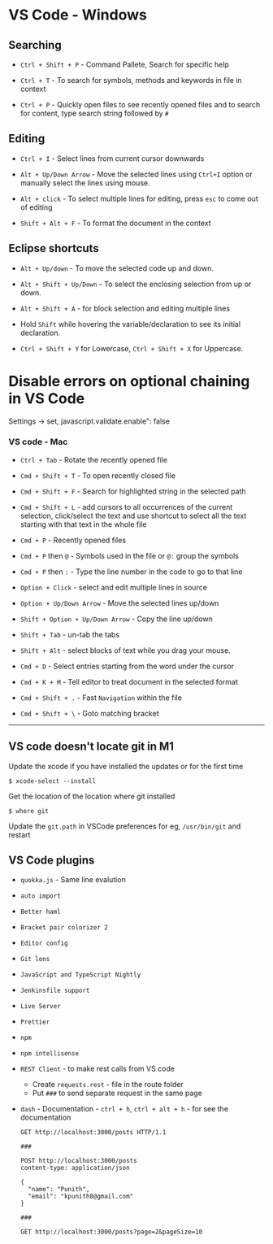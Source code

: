 # VS Code - Windows

## Searching

- `Ctrl + Shift + P` - Command Pallete, Search for specific help

- `Ctrl + T` - To search for symbols, methods and keywords in file in context

- `Ctrl + P` - Quickly open files to see recently opened files and to search for
  content, type search string followed by `#`

## Editing

- `Ctrl + I` - Select lines from current cursor downwards

- `Alt + Up/Down Arrow` - Move the selected lines using `Ctrl+I` option or manually select the lines using mouse.

- `Alt + click` - To select multiple lines for editing, press `esc` to come out of editing

- `Shift + Alt + F` - To format the document in the context

## Eclipse shortcuts

- `Alt + Up/down` - To move the selected code up and down.

-	`Alt + Shift + Up/Down` - To select the enclosing selection from up or down.

- `Alt + Shift + A` - for block selection and editing multiple lines

- Hold `Shift` while hovering the variable/declaration to see its initial declaration.

- `Ctrl + Shift + Y` for Lowercase, `Ctrl + Shift + X` for Uppercase.

# Disable errors on optional chaining in VS Code

Settings -> set, javascript.validate.enable": false

### VS code - Mac

- `Ctrl + Tab` - Rotate the recently opened file

- `Cmd + Shift + T` - To open recently closed file

- `Cmd + Shift + F` - Search for highlighted string in the selected path

- `Cmd + Shift + L` - add cursors to all occurrences of the current selection, click/select the text and use shortcut to select all the text starting with that text in the whole file

- `Cmd + P` - Recently opened files

- `Cmd + P` then `@` - Symbols used in the file or `@:` group the symbols

- `Cmd + P` then `:` - Type the line number in the code to go to that line

- `Option + Click` - select and edit multiple lines in source

- `Option + Up/Down Arrow` - Move the selected lines up/down

- `Shift + Option + Up/Down Arrow` - Copy the line up/down

- `Shift + Tab` - un-tab the tabs

- `Shift + Alt` - select blocks of text while you drag your mouse.

- `Cmd + D` - Select entries starting from the word under the cursor

- `Cmd + K + M` - Tell editor to treat document in the selected format

- `Cmd + Shift + .` - Fast `Navigation` within the file

- `Cmd + Shift + \` - Goto matching bracket

---

## VS code doesn't locate git in M1

Update the xcode if you have installed the updates or for the first time 
```
$ xcode-select --install
```

Get the location of the location where git installed
```
$ where git
```

Update the `git.path` in VSCode preferences for eg, `/usr/bin/git` and restart

## VS Code plugins

- `quokka.js` - Same line evalution
- `auto import`
- `Better haml`
- `Bracket pair colorizer 2`
- `Editor config`
- `Git lens`
- `JavaScript and TypeScript Nightly`
- `Jenkinsfile support`
- `Live Server`
- `Prettier`
- `npm`
- `npm intellisense`
- `REST Client` - to make rest calls from VS code
  - Create `requests.rest` - file in the route folder
  - Put `###` to send separate request in the same page
- `dash` - Documentation - `ctrl + h`, `ctrl + alt + h` - for see the documentation

  ```
  GET http://localhost:3000/posts HTTP/1.1

  ###

  POST http://localhost:3000/posts
  content-type: application/json

  {
    "name": "Punith",
    "email": "kpunith8@gmail.com"
  }

  ###

  GET http://localhost:3000/posts?page=2&pageSize=10
  ```
